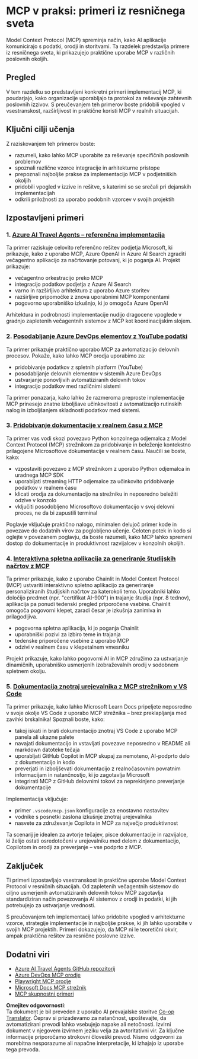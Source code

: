 <!--
CO_OP_TRANSLATOR_METADATA:
{
  "original_hash": "671162f2687253f22af11187919ed02d",
  "translation_date": "2025-06-21T14:10:14+00:00",
  "source_file": "09-CaseStudy/README.md",
  "language_code": "sl"
}
-->
# MCP v praksi: primeri iz resničnega sveta

Model Context Protocol (MCP) spreminja način, kako AI aplikacije komunicirajo s podatki, orodji in storitvami. Ta razdelek predstavlja primere iz resničnega sveta, ki prikazujejo praktične uporabe MCP v različnih poslovnih okoljih.

## Pregled

V tem razdelku so predstavljeni konkretni primeri implementacij MCP, ki poudarjajo, kako organizacije uporabljajo ta protokol za reševanje zahtevnih poslovnih izzivov. S preučevanjem teh primerov boste pridobili vpogled v vsestranskost, razširljivost in praktične koristi MCP v realnih situacijah.

## Ključni cilji učenja

Z raziskovanjem teh primerov boste:

- razumeli, kako lahko MCP uporabite za reševanje specifičnih poslovnih problemov
- spoznali različne vzorce integracije in arhitekturne pristope
- prepoznali najboljše prakse za implementacijo MCP v podjetniških okoljih
- pridobili vpogled v izzive in rešitve, s katerimi so se srečali pri dejanskih implementacijah
- odkrili priložnosti za uporabo podobnih vzorcev v svojih projektih

## Izpostavljeni primeri

### 1. [Azure AI Travel Agents – referenčna implementacija](./travelagentsample.md)

Ta primer raziskuje celovito referenčno rešitev podjetja Microsoft, ki prikazuje, kako z uporabo MCP, Azure OpenAI in Azure AI Search zgraditi večagentno aplikacijo za načrtovanje potovanj, ki jo poganja AI. Projekt prikazuje:

- večagentno orkestracijo preko MCP
- integracijo podatkov podjetja z Azure AI Search
- varno in razširljivo arhitekturo z uporabo Azure storitev
- razširljive pripomočke z znova uporabnimi MCP komponentami
- pogovorno uporabniško izkušnjo, ki jo omogoča Azure OpenAI

Arhitektura in podrobnosti implementacije nudijo dragocene vpoglede v gradnjo zapletenih večagentnih sistemov z MCP kot koordinacijskim slojem.

### 2. [Posodabljanje Azure DevOps elementov z YouTube podatki](./UpdateADOItemsFromYT.md)

Ta primer prikazuje praktično uporabo MCP za avtomatizacijo delovnih procesov. Pokaže, kako lahko MCP orodja uporabimo za:

- pridobivanje podatkov z spletnih platform (YouTube)
- posodabljanje delovnih elementov v sistemih Azure DevOps
- ustvarjanje ponovljivih avtomatiziranih delovnih tokov
- integracijo podatkov med različnimi sistemi

Ta primer ponazarja, kako lahko že razmeroma preproste implementacije MCP prinesejo znatne izboljšave učinkovitosti z avtomatizacijo rutinskih nalog in izboljšanjem skladnosti podatkov med sistemi.

### 3. [Pridobivanje dokumentacije v realnem času z MCP](./docs-mcp/README.md)

Ta primer vas vodi skozi povezavo Python konzolnega odjemalca z Model Context Protocol (MCP) strežnikom za pridobivanje in beleženje kontekstno prilagojene Microsoftove dokumentacije v realnem času. Naučili se boste, kako:

- vzpostaviti povezavo z MCP strežnikom z uporabo Python odjemalca in uradnega MCP SDK
- uporabljati streaming HTTP odjemalce za učinkovito pridobivanje podatkov v realnem času
- klicati orodja za dokumentacijo na strežniku in neposredno beležiti odzive v konzolo
- vključiti posodobljeno Microsoftovo dokumentacijo v svoj delovni proces, ne da bi zapustili terminal

Poglavje vključuje praktično nalogo, minimalen delujoč primer kode in povezave do dodatnih virov za poglobljeno učenje. Celoten potek in kodo si oglejte v povezanem poglavju, da boste razumeli, kako MCP lahko spremeni dostop do dokumentacije in produktivnost razvijalcev v konzolnih okoljih.

### 4. [Interaktivna spletna aplikacija za generiranje študijskih načrtov z MCP](./docs-mcp/README.md)

Ta primer prikazuje, kako z uporabo Chainlit in Model Context Protocol (MCP) ustvariti interaktivno spletno aplikacijo za generiranje personaliziranih študijskih načrtov za katerokoli temo. Uporabniki lahko določijo predmet (npr. "certifikat AI-900") in trajanje študija (npr. 8 tednov), aplikacija pa ponudi tedenski pregled priporočene vsebine. Chainlit omogoča pogovorni klepet, zaradi česar je izkušnja zanimiva in prilagodljiva.

- pogovorna spletna aplikacija, ki jo poganja Chainlit
- uporabniški pozivi za izbiro teme in trajanja
- tedenske priporočene vsebine z uporabo MCP
- odzivi v realnem času v klepetalnem vmesniku

Projekt prikazuje, kako lahko pogovorni AI in MCP združimo za ustvarjanje dinamičnih, uporabniško usmerjenih izobraževalnih orodij v sodobnem spletnem okolju.

### 5. [Dokumentacija znotraj urejevalnika z MCP strežnikom v VS Code](./docs-mcp/README.md)

Ta primer prikazuje, kako lahko Microsoft Learn Docs pripeljete neposredno v svoje okolje VS Code z uporabo MCP strežnika – brez preklapljanja med zavihki brskalnika! Spoznali boste, kako:

- takoj iskati in brati dokumentacijo znotraj VS Code z uporabo MCP panela ali ukazne palete
- navajati dokumentacijo in vstavljati povezave neposredno v README ali markdown datoteke tečaja
- uporabljati GitHub Copilot in MCP skupaj za nemoteno, AI-podprto delo z dokumentacijo in kodo
- preverjati in izboljševati dokumentacijo z realnočasovnim povratnim informacijam in natančnostjo, ki jo zagotavlja Microsoft
- integrirati MCP z GitHub delovnimi tokovi za neprekinjeno preverjanje dokumentacije

Implementacija vključuje:
- primer `.vscode/mcp.json` konfiguracije za enostavno nastavitev
- vodnike s posnetki zaslona izkušnje znotraj urejevalnika
- nasvete za združevanje Copilota in MCP za največjo produktivnost

Ta scenarij je idealen za avtorje tečajev, pisce dokumentacije in razvijalce, ki želijo ostati osredotočeni v urejevalniku med delom z dokumentacijo, Copilotom in orodji za preverjanje – vse podprto z MCP.

## Zaključek

Ti primeri izpostavljajo vsestranskost in praktične uporabe Model Context Protocol v resničnih situacijah. Od zapletenih večagentnih sistemov do ciljno usmerjenih avtomatiziranih delovnih tokov MCP zagotavlja standardiziran način povezovanja AI sistemov z orodji in podatki, ki jih potrebujejo za ustvarjanje vrednosti.

S preučevanjem teh implementacij lahko pridobite vpogled v arhitekturne vzorce, strategije implementacije in najboljše prakse, ki jih lahko uporabite v svojih MCP projektih. Primeri dokazujejo, da MCP ni le teoretični okvir, ampak praktična rešitev za resnične poslovne izzive.

## Dodatni viri

- [Azure AI Travel Agents GitHub repozitorij](https://github.com/Azure-Samples/azure-ai-travel-agents)
- [Azure DevOps MCP orodje](https://github.com/microsoft/azure-devops-mcp)
- [Playwright MCP orodje](https://github.com/microsoft/playwright-mcp)
- [Microsoft Docs MCP strežnik](https://github.com/MicrosoftDocs/mcp)
- [MCP skupnostni primeri](https://github.com/microsoft/mcp)

**Omejitev odgovornosti**:  
Ta dokument je bil preveden z uporabo AI prevajalske storitve [Co-op Translator](https://github.com/Azure/co-op-translator). Čeprav si prizadevamo za natančnost, upoštevajte, da avtomatizirani prevodi lahko vsebujejo napake ali netočnosti. Izvirni dokument v njegovem izvirnem jeziku velja za avtoritativni vir. Za ključne informacije priporočamo strokovni človeški prevod. Nismo odgovorni za morebitna nesporazume ali napačne interpretacije, ki izhajajo iz uporabe tega prevoda.